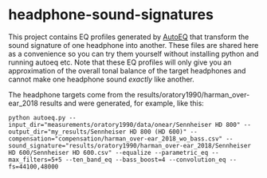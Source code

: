 # headphone-sound-signatures
This project contains EQ profiles generated by [AutoEQ](https://github.com/jaakkopasanen/AutoEq) that transform the sound signature of one headphone into another. These files are shared here as a convenience so you can try them yourself without installing python and running autoeq etc. Note that these EQ profiles will only give you an approximation of the overall tonal balance of the target headphones and cannot make one headphone sound *exactly* like another.

The headphone targets come from the results/oratory1990/harman_over-ear_2018 results and were generated, for example, like this:

    python autoeq.py --input_dir="measurements/oratory1990/data/onear/Sennheiser HD 800" --output_dir="my_results/Sennheiser HD 800 (HD 600)" --compensation="compensation/harman_over-ear_2018_wo_bass.csv" --sound_signature="results/oratory1990/harman_over-ear_2018/Sennheiser HD 600/Sennheiser HD 600.csv" --equalize --parametric_eq --max_filters=5+5 --ten_band_eq --bass_boost=4 --convolution_eq --fs=44100,48000
